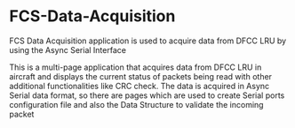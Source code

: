 # FCS-Data-Acquisition
FCS Data Acquisition application is used to acquire data from DFCC LRU by using the Async Serial Interface

This is a multi-page application that acquires data from DFCC LRU in aircraft and displays the current status of packets being read with other additional functionalities like CRC check. The data is acquired in Async Serial data format, so there are pages which are used to create Serial ports configuration file and also the Data Structure to validate the incoming packet
